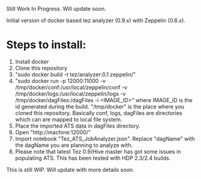 
Still Work In Progress. Will update soon.

Initial version of docker based tez analyzer (0.9.x) with Zeppelin (0.6.x).

Steps to install:
================
1. Install docker
2. Clone this repository
3. "sudo docker build -t tez/analyzer:0.1 zeppelin/"
4. "sudo docker run -p 12000:11000 -v /tmp/docker/conf:/usr/local/zeppelin/conf -v /tmp/docker/logs:/usr/local/zeppelin/logs -v /tmp/docker/dagFiles:/dagFiles -i <IMAGE_ID>"
where IMAGE_ID is the id generated during the build.  "/tmp/docker" is the place where you cloned this repository. Basically conf, logs, dagFiles are directories
which can are mapped to local file system.
5. Place the imported ATS data in dagFiles directory.
6. Open "http://machine:12000/"
7. Import notebook "Tez_ATS_JobAnalyzer.json". Replace "dagName" with the dagName you are planning to analyze with.
8. Please note that latest Tez 0.9/Hive master has got some issues in populating ATS. This has been tested with HDP 2.3/2.4 builds.

This is still WIP. Will update with more details soon.

